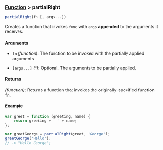 ### [Function](../) > partialRight

```js
partialRight(fn [, args...])
```

Creates a function that invokes `func` with `args` **appended** to the arguments it receives.

#### Arguments

- `fn` _(function)_: The function to be invoked with the partially applied arguments.

- `[args...]` _(*)_: Optional. The arguments to be partially applied.

#### Returns

_(function)_: Returns a function that invokes the originally-specified function `fn`.

#### Example
```js
var greet = function (greeting, name) {
    return greeting + ' ' + name;
};

var greetGeorge = partialRight(greet, 'George');
greetGeorge('Hello');
// -> "Hello George";
```
